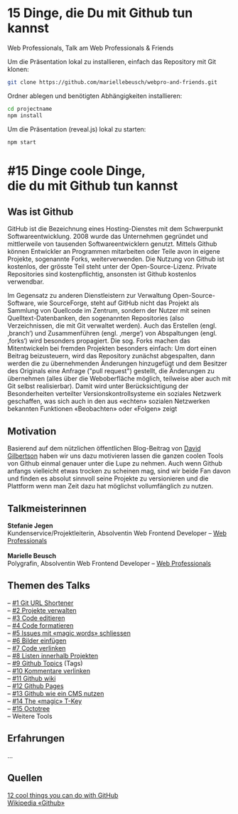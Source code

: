 # 15 Dinge, die Du mit Github tun kannst

Web Professionals, Talk am Web Professionals & Friends

Um die Präsentation lokal zu installieren, einfach das Repository mit Git klonen:

```bash
git clone https://github.com/mariellebeusch/webpro-and-friends.git
```

Ordner ablegen und benötigten Abhängigkeiten installieren:

```bash
cd projectname
npm install
```

Um die Präsentation (reveal.js) lokal zu starten:
```bash
npm start
```


# #15 Dinge coole Dinge,<br>die du mit Github tun kannst


## Was ist Github<br>
GitHub ist die Bezeichnung eines Hosting-Dienstes mit dem Schwerpunkt Softwareentwicklung. 2008 wurde das Unternehmen gegründet und mittlerweile von tausenden Softwareentwicklern genutzt. Mittels Github können Entwickler an Programmen mitarbeiten oder Teile avon in eigene Projekte, sogenannte Forks, weiterverwenden. Die Nutzung von Github ist kostenlos, der grösste Teil steht unter der Open-Source-Lizenz. Private Repositories sind kostenpflichtig, ansonsten ist Github kostenlos verwendbar.

Im Gegensatz zu anderen Dienstleistern zur Verwaltung Open-Source-Software, wie SourceForge, steht auf GitHub nicht das Projekt als Sammlung von Quellcode im Zentrum, sondern der Nutzer mit seinen Quelltext-Datenbanken, den sogenannten Repositories (also Verzeichnissen, die mit Git verwaltet werden). Auch das Erstellen (engl. ‚branch‘) und Zusammenführen (engl. ‚merge‘) von Abspaltungen (engl. ‚forks‘) wird besonders propagiert. Die sog. Forks machen das Mitentwickeln bei fremden Projekten besonders einfach: Um dort einen Beitrag beizusteuern, wird das Repository zunächst abgespalten, dann werden die zu übernehmenden Änderungen hinzugefügt und dem Besitzer des Originals eine Anfrage ("pull request") gestellt, die Änderungen zu übernehmen (alles über die Weboberfläche möglich, teilweise aber auch mit Git selbst realisierbar). Damit wird unter Berücksichtigung der Besonderheiten verteilter Versionskontrollsysteme ein soziales Netzwerk geschaffen, was sich auch in den aus «echten» sozialen Netzwerken bekannten Funktionen «Beobachten» oder «Folgen» zeigt

## Motivation
Basierend auf dem nützlichen öffentlichen Blog-Beitrag von <a target="_blank" href="https://hackernoon.com/12-cool-things-you-can-do-with-github-f3e0424cf2f0">David Gilbertson</a> haben wir uns dazu motivieren lassen die ganzen coolen Tools von Github einmal genauer unter die Lupe zu nehmen. Auch wenn Github anfangs vielleicht etwas trocken zu scheinen mag, sind wir beide Fan davon und finden es absolut sinnvoll seine Projekte zu versionieren und die Plattform wenn man Zeit dazu hat möglichst vollumfänglich zu nutzen.

## Talkmeisterinnen
<strong>Stefanie Jegen</strong><br>
Kundenservice/Projektleiterin, Absolventin Web Frontend Developer – <a target="_blank" href="http://www.web-professionals.ch">Web Professionals</a><br>
<br>
<strong>Marielle Beusch</strong><br>
Polygrafin, Absolventin Web Frontend Developer – <a target="_blank" href="http://www.web-professionals.ch">Web Professionals</a>

## Themen des Talks<br>
– [#1 Git URL Shortener](https://github.com/mariellebeusch/webpro-and-friends/wiki/%231-Github-URL-Shortener) <br>
– [#2 Projekte verwalten](https://github.com/mariellebeusch/webpro-and-friends/wiki/%232-Projekte) <br>
– [#3 Code editieren](https://github.com/mariellebeusch/webpro-and-friends/wiki/%233-Code-editieren) <br>
– [#4 Code formatieren](https://github.com/mariellebeusch/webpro-and-friends/wiki/%234-Code-formatieren) <br>
– [#5 Issues mit «magic words» schliessen](https://github.com/mariellebeusch/webpro-and-friends/wiki/%235-Issues-mit-%C2%ABmagic-words%C2%BB-schliessen) <br>
– [#6 Bilder einfügen](https://github.com/mariellebeusch/webpro-and-friends/wiki/%236-Bilder-einf%C3%BCgen) <br>
– [#7 Code verlinken](https://github.com/mariellebeusch/webpro-and-friends/wiki/%237-Code-verlinken) <br>
– [#8 Listen innerhalb Projekten](https://github.com/mariellebeusch/webpro-and-friends/wiki/%238-Listen-innerhalb-Projekten) <br>
– [#9 Github Topics](https://github.com/mariellebeusch/webpro-and-friends/wiki/%2310-Github-Topics-(tags)) (Tags) <br>
– [#10 Kommentare verlinken](https://github.com/mariellebeusch/webpro-and-friends/wiki/%2310-Kommentare-verlinken) <br>
– [#11 Github wiki](https://github.com/mariellebeusch/webpro-and-friends/wiki/%2311-Github-wiki) <br>
– [#12 Github Pages](https://github.com/mariellebeusch/webpro-and-friends/wiki/%2312-Github-pages) <br>
– [#13 Github wie ein CMS nutzen](https://github.com/mariellebeusch/webpro-and-friends/wiki/%2313-Github-wie-ein-CMS-nutzen) <br>
– [#14 The «magic» T-Key](https://github.com/mariellebeusch/webpro-and-friends/wiki/%2314-The-%C2%ABmagic%C2%BB-T-key) <br>
– [#15 Octotree](https://github.com/mariellebeusch/webpro-and-friends/wiki/%2315-Octotree)<br>
– Weitere Tools<br>

## Erfahrungen
...

## Quellen
<a href="https://hackernoon.com/12-cool-things-you-can-do-with-github-f3e0424cf2f0">12 cool things you can do with GitHub</a><br>
<a href="https://de.wikipedia.org/wiki/GitHub">Wikipedia «Github»</a><br>